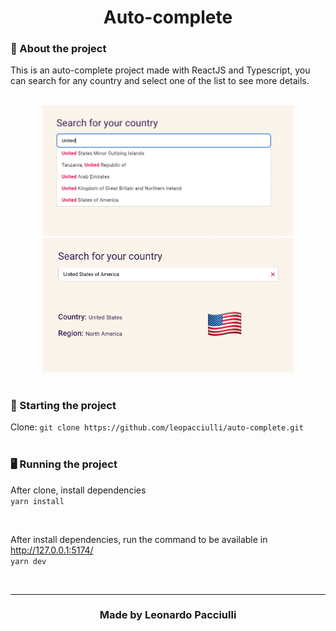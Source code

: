 <h1 align="center">Auto-complete</h1>

### 📝 About the project
This is an auto-complete project made with ReactJS and Typescript, you can search for any country and select one of the list to see more details.
<br/><br/>

<div align="center">
  <img src="./src/assets/auto-complete.png" width="400px">
</div>
<div align="center">
  <img src="./src/assets/country-selected.png" width="400px">
</div>
<br/>

### 🏁 Starting the project
Clone: `git clone https://github.com/leopacciulli/auto-complete.git`
<br /><br />

### 🖥 Running the project

After clone, install dependencies
<br/>
`yarn install`

<br/>

After install dependencies, run the command to be available in http://127.0.0.1:5174/
<br/>
`yarn dev`

<br/>

---

<h3 align="center">Made by Leonardo Pacciulli</h3>
